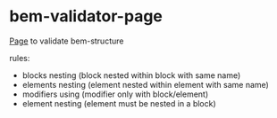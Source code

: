 # bem-validator-page

[Page](https://nglazov.github.io/bem-validator-page/) to validate bem-structure

rules:
* blocks nesting (block nested within block with same name)
* elements nesting (element nested within element with same name)
* modifiers using (modifier only with block/element)
* element nesting (element must be nested in a block)
